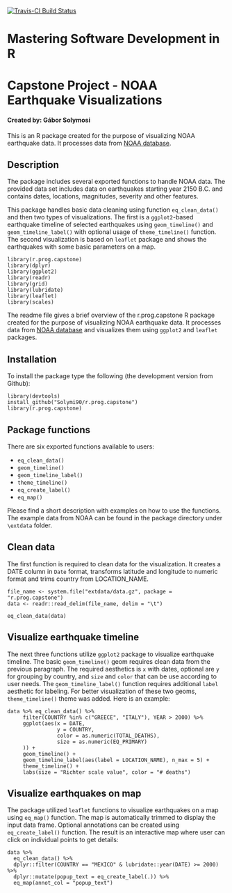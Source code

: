 [![Travis-CI Build Status](https://travis-ci.org/Solymi90/r.prog.capstone.svg?branch=master)](https://travis-ci.org/Solymi90/r.prog.capstone)

# Mastering Software Development in R 
# Capstone Project - NOAA Earthquake Visualizations
#### Created by: Gábor Solymosi   

This is an R package created for the purpose of visualizing NOAA earthquake data. It processes data from [NOAA database](https://www.ngdc.noaa.gov/nndc/struts/form?t=101650&s=1&d=1). 

## Description

The package includes several exported functions to handle NOAA data. The provided data set includes data on earthquakes starting year 2150 B.C. and contains dates, locations, magnitudes, severity and other features. 

This package handles basic data cleaning using function `eq_clean_data()` and then two types of visualizations. The first is a `ggplot2`-based earthquake timeline of selected earthquakes using `geom_timeline()` and `geom_timeline_label()` with optional usage of `theme_timeline()` function. The second visualization is based on `leaflet` package and shows the earthquakes with some basic parameters on a map.

```{r, echo = FALSE, include = FALSE}
library(r.prog.capstone)
library(dplyr)
library(ggplot2)
library(readr)
library(grid)
library(lubridate)
library(leaflet)
library(scales)
```

The readme file gives a brief overview of the r.prog.capstone R package created for the purpose of visualizing NOAA earthquake data. It processes data from [NOAA database](https://www.ngdc.noaa.gov/nndc/struts/form?t=101650&s=1&d=1) and visualizes them using `ggplot2` and `leaflet` packages. 

## Installation

To install the package type the following (the development version from Github):

```
library(devtools)
install_github("Solymi90/r.prog.capstone")
library(r.prog.capstone)
```

## Package functions

There are six exported functions available to users:

- `eq_clean_data()`
- `geom_timeline()`
- `geom_timeline_label()`
- `theme_timeline()`
- `eq_create_label()`
- `eq_map()`

Please find a short description with examples on how to use the functions. The example data from NOAA can be found in the package directory under `\extdata` folder.

## Clean data

The first function is required to clean data for the visualization. It creates a DATE column in `Date` format, transforms latitude and longitude to numeric format and trims country from LOCATION_NAME.

```{r eq_read_example, message = FALSE}
file_name <- system.file("extdata/data.gz", package = "r.prog.capstone")
data <- readr::read_delim(file_name, delim = "\t")

eq_clean_data(data)
```

## Visualize earthquake timeline

The next three functions utilize `ggplot2` package to visualize earthquake timeline. The basic `geom_timeline()` geom requires clean data from the previous paragraph. The required aesthetics is `x` with dates, optional are `y` for grouping by country, and `size` and `color` that can be use according to user needs. The `geom_timeline_label()` function requires additional `label` aesthetic for labeling. For better visualization of these two geoms, `theme_timeline()` theme was added. Here is an example:

```{r eq_timeline_example, fig.width = 7, fig.height = 4}
data %>% eq_clean_data() %>%
     filter(COUNTRY %in% c("GREECE", "ITALY"), YEAR > 2000) %>%
     ggplot(aes(x = DATE,
                y = COUNTRY,
                color = as.numeric(TOTAL_DEATHS),
                size = as.numeric(EQ_PRIMARY)
     )) +
     geom_timeline() +
     geom_timeline_label(aes(label = LOCATION_NAME), n_max = 5) +
     theme_timeline() +
     labs(size = "Richter scale value", color = "# deaths")
```

## Visualize earthquakes on map

The package utilized `leaflet` functions to visualize earthquakes on a map using `eq_map()` function. The map is automatically trimmed to display the input data frame. Optional annotations can be created using `eq_create_label()` function. The result is an interactive map where user can click on individual points to get details:

```{r eq_map_example, fig.width = 7, fig.height = 4}
data %>% 
  eq_clean_data() %>% 
  dplyr::filter(COUNTRY == "MEXICO" & lubridate::year(DATE) >= 2000) %>% 
  dplyr::mutate(popup_text = eq_create_label(.)) %>% 
  eq_map(annot_col = "popup_text")
```

